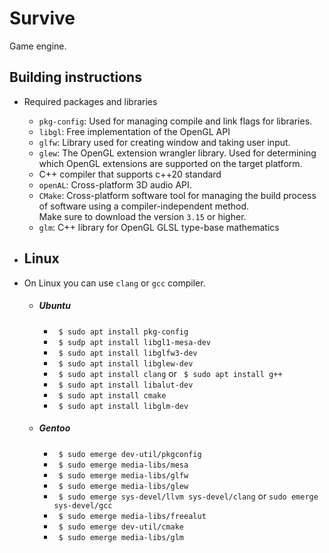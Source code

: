 # Survive
Game engine.

## Building instructions
* Required packages and libraries
    * `pkg-config`: Used for managing compile and link flags for libraries.
    * `libgl`: Free implementation of the OpenGL API
    * `glfw`: Library used for creating window and taking user input.  
    * `glew`: The OpenGL extension wrangler library. Used for determining 
    which OpenGL extensions are supported on the target platform. 
    * C++ compiler that supports c++20 standard
    * `openAL`: Cross-platform 3D audio API.
    * `CMake`: Cross-platform software tool for managing the build 
    process of software using a compiler-independent method.  
    Make sure to download the version `3.15` or higher.
    * `glm`: C++ library for OpenGL GLSL type-base mathematics
    
 * ## Linux
 * On Linux you can use `clang` or `gcc` compiler. 
   - ##### Ubuntu 
        * ` $ sudo apt install pkg-config`
        * ` $ sudp apt install libgl1-mesa-dev`
        * ` $ sudo apt install libglfw3-dev`
        * ` $ sudo apt install libglew-dev`
        * ` $ sudo apt install clang` or ` $ sudo apt install g++`
        * ` $ sudo apt install libalut-dev`
        * ` $ sudo apt install cmake`
        * ` $ sudo apt install libglm-dev`
    
    - ##### Gentoo
        * ` $ sudo emerge dev-util/pkgconfig`
        * ` $ sudo emerge media-libs/mesa`
        * ` $ sudo emerge media-libs/glfw`
        * ` $ sudo emerge media-libs/glew`
        * ` $ sudo emerge sys-devel/llvm sys-devel/clang` or `sudo emerge sys-devel/gcc`
        * ` $ sudo emerge media-libs/freealut`
        * ` $ sudo emerge dev-util/cmake`
        * ` $ sudo emerge media-libs/glm`
